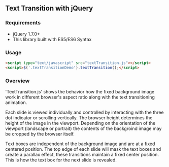 ## Text Transition with jQuery

### Requirements
- jQuery 1.7.0+
- This library built with ES5/ES6 Syntax

### Usage

```html
<script type="text/javascript" src="textTransition.js"></script>
<script>$('.textTransitionDemo').textTransition();</script>
```
### Overview

'TextTransition.js' shows the behavior how the fixed background image work in different browser's aspect ratio along with the text transitioning animation.

Each slide is viewed individually and controlled by interacting with the three dot indicator or scrolling vertically.
The browser height determines the height of the image in the viewport. Depending on the orientation of the viewport (landscape or portrait) the contents of the backgroind image may be cropped by the browser itself.

Text boxes are independent of the background image and are at a fixed centered position. The top edge of each slide will mask the text boxes and create a parallax effect, these transitions maintain a fixed center position. This is how the text box for the next slide is revealed.

